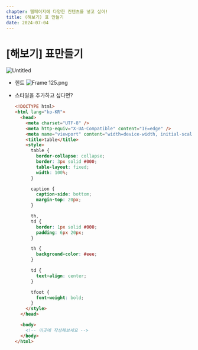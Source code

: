 ```yaml
---
chapter: 웹페이지에 다양한 컨텐츠를 넣고 싶어!
title: (해보기) 표 만들기
date: 2024-07-04
---
```


# [해보기] 표만들기

![Untitled](/images/html-css/chapter06/Untitled.png)

- 힌트
  ![Frame 125.png](/images/html-css/chapter06/Frame_125.png)
- 스타일을 추가하고 싶다면?

  ```html
  <!DOCTYPE html>
  <html lang="ko-KR">
    <head>
      <meta charset="UTF-8" />
      <meta http-equiv="X-UA-Compatible" content="IE=edge" />
      <meta name="viewport" content="width=device-width, initial-scale=1.0" />
      <title>table</title>
      <style>
        table {
          border-collapse: collapse;
          border: 3px solid #000;
          table-layout: fixed;
          width: 100%;
        }

        caption {
          caption-side: bottom;
          margin-top: 20px;
        }

        th,
        td {
          border: 1px solid #000;
          padding: 6px 20px;
        }

        th {
          background-color: #eee;
        }

        td {
          text-align: center;
        }

        tfoot {
          font-weight: bold;
        }
      </style>
    </head>

    <body>
      <!-- 이곳에 작성해보세요 -->
    </body>
  </html>
  ```
